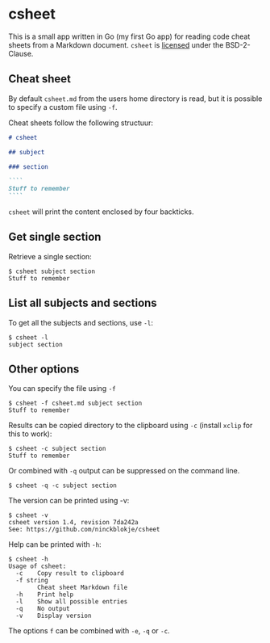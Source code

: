 # csheet

This is a small app written in Go (my first Go app) for reading code cheat sheets from a Markdown document. `csheet` is [licensed](LICENSE) under the BSD-2-Clause.

## Cheat sheet

By default `csheet.md` from the users home directory is read, but it is possible to specify a custom file using `-f`.

Cheat sheets follow the following structuur:

`````markdown
# csheet

## subject

### section

````
Stuff to remember
````

`````

`csheet` will print the content enclosed by four backticks.

## Get single section

Retrieve a single section:

````
$ csheet subject section
Stuff to remember
````

## List all subjects and sections

To get all the subjects and sections, use `-l`:

````
$ csheet -l
subject section
````

## Other options

You can specify the file using `-f`

````
$ csheet -f csheet.md subject section
Stuff to remember
````

Results can be copied directory to the clipboard using `-c` (install `xclip` for this to work):

````
$ csheet -c subject section
Stuff to remember
````

Or combined with `-q` output can be suppressed on the command line.

````
$ csheet -q -c subject section
````

The version can be printed using -v:

````
$ csheet -v
csheet version 1.4, revision 7da242a
See: https://github.com/ninckblokje/csheet
````

Help can be printed with `-h`:

````
$ csheet -h
Usage of csheet:
  -c    Copy result to clipboard
  -f string
        Cheat sheet Markdown file
  -h    Print help
  -l    Show all possible entries
  -q    No output
  -v    Display version
````

The options `f` can be combined with `-e`, `-q` or `-c`.

